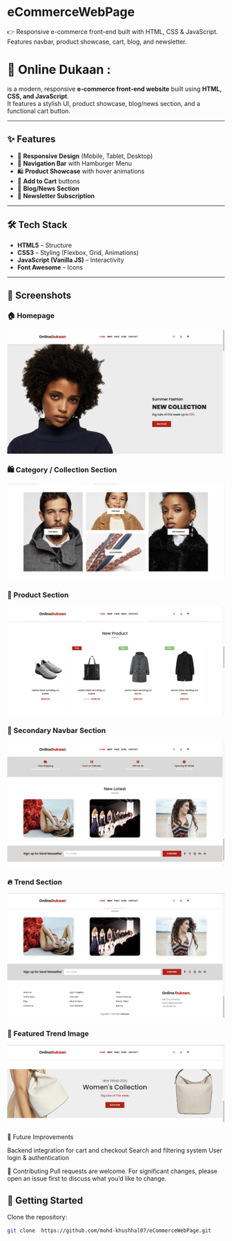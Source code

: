 # eCommerceWebPage
👉 Responsive e-commerce front-end built with HTML, CSS &amp; JavaScript. Features navbar, product showcase, cart, blog, and newsletter.


# 🛒 Online Dukaan : 

is a modern, responsive **e-commerce front-end website** built using **HTML, CSS, and JavaScript**.  
It features a stylish UI, product showcase, blog/news section, and a functional cart button.  

---

## ✨ Features  
- 📱 **Responsive Design** (Mobile, Tablet, Desktop)  
- 🍔 **Navigation Bar** with Hamburger Menu  
- 🛍️ **Product Showcase** with hover animations  
- 🛒 **Add to Cart** buttons  
- 📰 **Blog/News Section**  
- 📧 **Newsletter Subscription**  

---

## 🛠️ Tech Stack  
- **HTML5** – Structure  
- **CSS3** – Styling (Flexbox, Grid, Animations)  
- **JavaScript (Vanilla JS)** – Interactivity  
- **Font Awesome** – Icons  

---

## 📸 Screenshots  

### 🏠 Homepage
![Homepage](eCommerceWeb/screenshots/homePage.png)  

### 🛍️ Category / Collection Section
![Collection Section](eCommerceWeb/screenshots/CollectionPage.png)  

### 🛒 Product Section
![Product Section](eCommerceWeb/screenshots/productPage.png)  

### 📌 Secondary Navbar Section
![Secondary Navbar](eCommerceWeb/screenshots/secondNavbar.png)  

### 🔥 Trend Section
![Trend Section](eCommerceWeb/screenshots/trend.png)  

### 🌟 Featured Trend Image
![Trend Image](eCommerceWeb/screenshots/trendImg.png)  


🔮 Future Improvements

Backend integration for cart and checkout
Search and filtering system
User login & authentication

🤝 Contributing
Pull requests are welcome. For significant changes, please open an issue first to discuss what you’d like to change.

## 🚀 Getting Started  
Clone the repository:  
```bash
git clone  https://github.com/mohd-khushhal07/eCommerceWebPage.git
